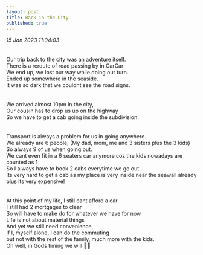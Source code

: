 ```yaml
---
layout: post
title: Back in the City
published: true
---
```

_15 Jan 2023 11:04:03_
<br>
<br>
<br>
Our trip back to the city was an adventure itself.
<br>
There is a reroute of road passing by in CarCar
<br>
We end up, we lost our way while doing our turn.
<br>
Ended up somewhere in the seaside.
<br>
It was so dark that we couldnt see the road signs.
<br>
<br>
<br>
We arrived almost 10pm in the city,
<br>
Our cousin has to drop us up on the highway
<br>
So we have to get a cab going inside the subdivision.
<br>
<br>
<br>
Transport is always a problem for us in going anywhere.
<br>
We already are 6 people, (My dad, mom, me and 3 sisters plus the 3 kids) 
<br>
So always 9 of us when going out.
<br>
We cant even fit in a 6 seaters car anymore coz the kids nowadays are counted as 1
<br>
So I always have to book 2 cabs everytime we go out. 
<br>
Its very hard to get a cab as my place is very inside near the seawall already plus its very expensive! 
<br>
<br>
<br>
At this point of my life, I still cant afford a car
<br>
I still had 2 mortgages to clear
<br>
So will have to make do for whatever we have for now
<br>
Life is not about material things 
<br>
And yet we still need convenience,
<br>
If I, myself alone, I can do the commuting
<br>
but not with the rest of the family, much more with the kids.
<br>
Oh well, in Gods timing we will 🙏🏼
